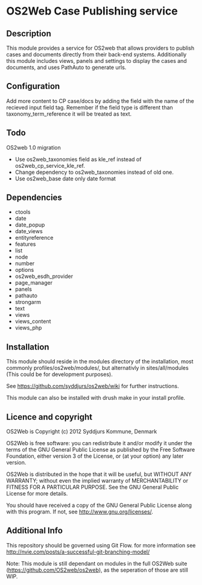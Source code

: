 OS2Web Case Publishing service
==============================

Description
-----------
This module provides a service for OS2web that allows providers
to publish cases and documents directly from their back-end systems.
Additionally this module includes views, panels and settings to display
the cases and documents, and uses PathAuto to generate urls.

Configuration
-----------
Add more content to CP case/docs by adding the field with the name of the recieved input field tag.
Remember if the field type is different than taxonomy_term_reference it will be treated as text.

Todo
-----------
OS2web 1.0 migration
- Use os2web_taxonomies field as kle_ref instead of os2web_cp_service_kle_ref.
- Change dependency to os2web_taxonomies instead of old one.
- Use os2web_base date only date format

Dependencies
-----------
- ctools
- date
- date_popup
- date_views
- entityreference
- features
- list
- node
- number
- options
- os2web_esdh_provider
- page_manager
- panels
- pathauto
- strongarm
- text
- views
- views_content
- views_php

Installation
-----------
This module should reside in the modules directory of the installation,
most commonly profiles/os2web/modules/, but alternativly in sites/all/modules
(This could be for development purposes).

See https://github.com/syddjurs/os2web/wiki for further instructions.

This module can also be installed with drush make in your install profile.

Licence and copyright
---------------------
OS2Web is Copyright (c) 2012 Syddjurs Kommune, Denmark

OS2Web is free software: you can redistribute it and/or modify
it under the terms of the GNU General Public License as published by
the Free Software Foundation, either version 3 of the License, or
(at your option) any later version.

OS2Web is distributed in the hope that it will be useful,
but WITHOUT ANY WARRANTY; without even the implied warranty of
MERCHANTABILITY or FITNESS FOR A PARTICULAR PURPOSE.  See the
GNU General Public License for more details.

You should have received a copy of the GNU General Public License
along with this program.  If not, see <http://www.gnu.org/licenses/>.

Additional Info
---------------
This repository should be governed using Git Flow. for more information see
http://nvie.com/posts/a-successful-git-branching-model/

Note: This module is still dependant on modules in the full OS2Web suite
(https://github.com/OS2web/os2web), as the seperation of those are still WIP.
